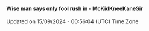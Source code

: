 #### Wise man says only fool rush in - McKidKneeKaneSir
Updated on 15/09/2024 - 00:56:04 (UTC) Time Zone
